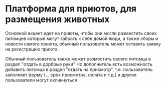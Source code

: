 # Платформа для приютов, для размещения животных

Основной акцент идет на приюты, чтобы они могли разместить своих питомцев которые могут забрать к себе домой люди, а также сборы и новости самого приюта, обычный пользователь может оставить заявку на регистрацию приюта.

Обычный пользователь также может разместить своего питомца в раздел "отдать в дорбрые руки"
Но дополнитель есть возможность добавить питомца в раздел "отдать на присмотр", т.е. пользователь заполняет форму (... срок присмотра, оплата и т.д.) и другие пользователи могут окликнуться
